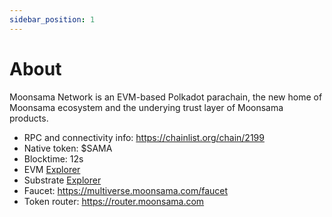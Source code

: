 ```yaml
---
sidebar_position: 1
---
```


# About

Moonsama Network is an EVM-based Polkadot parachain, the new home of Moonsama ecosystem and the underying trust layer of Moonsama products.

- RPC and connectivity info: https://chainlist.org/chain/2199
- Native token: $SAMA
- Blocktime: 12s
- EVM [Explorer](https://explorer.moonsama.com/)
- Substrate [Explorer](https://polkadot.js.org/apps/?rpc=wss%3A%2F%2Frpc.moonsama.com%2Fws#/explorer)
- Faucet: https://multiverse.moonsama.com/faucet
- Token router: https://router.moonsama.com 
